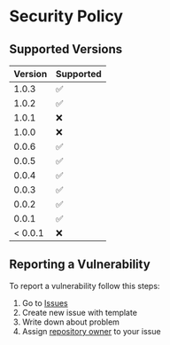# Security Policy

## Supported Versions

| Version | Supported          |
|---------|--------------------|
| 1.0.3   | :white_check_mark: |
| 1.0.2   | :white_check_mark: |
| 1.0.1   | :x:                |
| 1.0.0   | :x:                |
| 0.0.6   | :white_check_mark: |
| 0.0.5   | :white_check_mark: |
| 0.0.4   | :white_check_mark: |
| 0.0.3   | :white_check_mark: |
| 0.0.2   | :white_check_mark: |
| 0.0.1   | :white_check_mark: |
| < 0.0.1 | :x:                |

## Reporting a Vulnerability

To report a vulnerability follow this steps:
1. Go to [Issues](https://github.com/stbestichhh/stlib-utils/issues)
2. Create new issue with template
3. Write down about problem
4. Assign [repository owner](https://github.com/stbestichhh) to your issue
